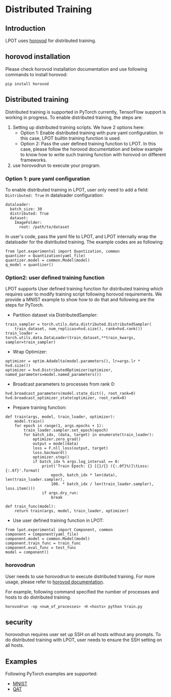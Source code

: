 Distributed Training
============

## Introduction

LPOT uses [horovod](https://github.com/horovod/horovod) for distributed training.

## horovod installation

Please check horovod installation documentation and use following commands to install horovod:
```
pip install horovod
```

## Distributed training

Distributed training is supported in PyTorch currently, TensorFlow support is working in progress. To enable distributed training, the steps are:

1. Setting up distributed training scripts. We have 2 options here:
    - Option 1: Enable distributed training with pure yaml configuration. In this case, LPOT builtin training function is used.
    - Option 2: Pass the user defined training function to LPOT. In this case, please follow the horovod documentation and below example to know how to write such training function with horovod on different frameworks.
2. use horovodrun to execute your program.

### Option 1: pure yaml configuration

To enable distributed training in LPOT, user only need to add a field: `Distributed: True` in dataloader configuration:

```
dataloader:
  batch_size: 30
  distributed: True
  dataset:
    ImageFolder:
      root: /path/to/dataset
```

In user's code, pass the yaml file to LPOT, and LPOT internally wrap the dataloader for the distributed training. The example codes are as following:

```
from lpot.experimental import Quantization, common
quantizer = Quantization(yaml_file)
quantizer.model = common.Model(model)
q_model = quantizer()
```

### Option2: user defined training function

LPOT supports User defined training function for distributed training which requires user to modify training script following horovod requirements. We provide a MNIST example to show how to do that and following are the steps for PyTorch.

- Partition dataset via DistributedSampler:

```
train_sampler = torch.utils.data.distributed.DistributedSampler(
    train_dataset, num_replicas=hvd.size(), rank=hvd.rank())
train_loader = torch.utils.data.DataLoader(train_dataset,**train_kwargs, sampler=train_sampler)
```

- Wrap Optimizer:

```
optimizer = optim.Adadelta(model.parameters(), lr=args.lr * hvd.size())
optimizer = hvd.DistributedOptimizer(optimizer, named_parameters=model.named_parameters())
```

- Broadcast parameters to processes from rank 0:

```
hvd.broadcast_parameters(model.state_dict(), root_rank=0)
hvd.broadcast_optimizer_state(optimizer, root_rank=0)
```

- Prepare training function:

```
def train(args, model, train_loader, optimizer):
    model.train()
    for epoch in range(1, args.epochs + 1):
        train_loader.sampler.set_epoch(epoch)
        for batch_idx, (data, target) in enumerate(train_loader):
            optimizer.zero_grad()
            output = model(data)
            loss = F.nll_loss(output, target)
            loss.backward()
            optimizer.step()
            if batch_idx % args.log_interval == 0:
                print('Train Epoch: {} [{}/{} ({:.0f}%)]\tLoss: {:.6f}'.format(
                    epoch, batch_idx * len(data), len(train_loader.sampler),
                    100. * batch_idx / len(train_loader.sampler), loss.item()))
                if args.dry_run:
                    break

def train_func(model):
    return train(args, model, train_loader, optimizer)
```

- Use user defined training function in LPOT:

```
from lpot.experimental import Component, common
component = Component(yaml_file)
component.model = common.Model(model)
component.train_func = train_func
component.eval_func = test_func
model = component()
```

### horovodrun

User needs to use horovodrun to execute distributed training. For more usage, please refer to [horovod documentation](https://horovod.readthedocs.io/en/stable/running_include.html).

For example, following command specified the number of processes and hosts to do distributed training.

```
horovodrun -np <num_of_processes> -H <hosts> python train.py
```

## security

horovodrun requires user set up SSH on all hosts without any prompts. To do distributed training with LPOT, user needs to ensure the SSH setting on all hosts.

## Examples
Following PyTorch examples are supported:
- [MNIST](../examples/pytorch/eager/image_recognition/mnist/README.md)
- [QAT](../examples/pytorch/eager/image_recognition/imagenet/cpu/distributed/README.md)
